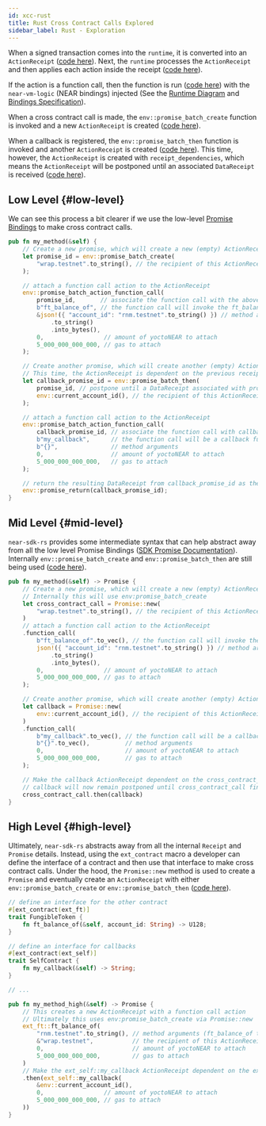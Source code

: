 ```yaml
---
id: xcc-rust
title: Rust Cross Contract Calls Explored
sidebar_label: Rust - Exploration
---
```


When a signed transaction comes into the `runtime`, it is converted into an `ActionReceipt` ([code here](https://github.com/near/nearcore/blob/2ca2684ad7cf400b5c617f62ac118aa105f16193/runtime/runtime/src/lib.rs#L1130)). Next, the `runtime` processes the `ActionReceipt` and then applies each action inside the receipt ([code here](https://github.com/near/nearcore/blob/2ca2684ad7cf400b5c617f62ac118aa105f16193/runtime/runtime/src/lib.rs#L500)).

If the action is a function call, then the function is run ([code here](https://github.com/near/nearcore/blob/2ca2684ad7cf400b5c617f62ac118aa105f16193/runtime/runtime/src/actions.rs#L136)) with the `near-vm-logic` (NEAR bindings) injected (See the [Runtime Diagram](https://nomicon.io/images/runtime_architecture.svg) and [Bindings Specification](https://nomicon.io/RuntimeSpec/Components/BindingsSpec/BindingsSpec.html)).

When a cross contract call is made, the `env::promise_batch_create` function is invoked and a new `ActionReceipt` is created ([code here](https://github.com/near/nearcore/blob/d336b3fc1b9dc2167aa2eb9a89e24e4a2a09e27d/runtime/near-vm-logic/src/logic.rs#L1205)).

When a callback is registered, the `env::promise_batch_then` function is invoked and another `ActionReceipt` is created ([code here](https://github.com/near/nearcore/blob/d336b3fc1b9dc2167aa2eb9a89e24e4a2a09e27d/runtime/near-vm-logic/src/logic.rs#L1263)). This time, however, the `ActionReceipt` is created with `receipt_dependencies`, which means the `ActionReceipt` will be postponed until an associated `DataReceipt` is received ([code here](https://github.com/near/nearcore/blob/2ca2684ad7cf400b5c617f62ac118aa105f16193/runtime/runtime/src/lib.rs#L840)).

## Low Level {#low-level}

We can see this process a bit clearer if we use the low-level [Promise Bindings](https://nomicon.io/RuntimeSpec/Components/BindingsSpec/PromisesAPI.html) to make cross contract calls.

```rust
pub fn my_method(&self) {
    // Create a new promise, which will create a new (empty) ActionReceipt
    let promise_id = env::promise_batch_create(
        "wrap.testnet".to_string(), // the recipient of this ActionReceipt (contract account id)
    );

    // attach a function call action to the ActionReceipt
    env::promise_batch_action_function_call(
        promise_id,       // associate the function call with the above Receipt via promise_id
        b"ft_balance_of", // the function call will invoke the ft_balance_of method on the wrap.testnet
        &json!({ "account_id": "rnm.testnet".to_string() }) // method arguments
            .to_string()
            .into_bytes(),
        0,                 // amount of yoctoNEAR to attach
        5_000_000_000_000, // gas to attach
    );

    // Create another promise, which will create another (empty) ActionReceipt.
    // This time, the ActionReceipt is dependent on the previous receipt
    let callback_promise_id = env::promise_batch_then(
        promise_id, // postpone until a DataReceipt associated with promise_id is received
        env::current_account_id(), // the recipient of this ActionReceipt (&self)
    );

    // attach a function call action to the ActionReceipt
    env::promise_batch_action_function_call(
        callback_promise_id, // associate the function call with callback_promise_id
        b"my_callback",      // the function call will be a callback function
        b"{}",               // method arguments
        0,                   // amount of yoctoNEAR to attach
        5_000_000_000_000,   // gas to attach
    );

    // return the resulting DataReceipt from callback_promise_id as the result of this function
    env::promise_return(callback_promise_id);
}
```

## Mid Level {#mid-level}

`near-sdk-rs` provides some intermediate syntax that can help abstract away from all the low level Promise Bindings ([SDK Promise Documentation](https://docs.rs/near-sdk/3.1.0/near_sdk/struct.Promise.html)). Internally `env::promise_batch_create` and `env::promise_batch_then` are still being used ([code here](https://github.com/near/near-sdk-rs/blob/0507deb84da77d83833a4db2563b76e8fe5d0b12/near-sdk/src/promise.rs#L112)).

```rust
pub fn my_method(&self) -> Promise {
    // Create a new promise, which will create a new (empty) ActionReceipt
    // Internally this will use env:promise_batch_create
    let cross_contract_call = Promise::new(
        "wrap.testnet".to_string(), // the recipient of this ActionReceipt (contract account id)
    )
    // attach a function call action to the ActionReceipt
    .function_call(
        b"ft_balance_of".to_vec(), // the function call will invoke the ft_balance_of method on the wrap.testnet
        json!({ "account_id": "rnm.testnet".to_string() }) // method arguments
            .to_string()
            .into_bytes(),
        0,                 // amount of yoctoNEAR to attach
        5_000_000_000_000, // gas to attach
    );

    // Create another promise, which will create another (empty) ActionReceipt.
    let callback = Promise::new(
        env::current_account_id(), // the recipient of this ActionReceipt (&self)
    )
    .function_call(
        b"my_callback".to_vec(), // the function call will be a callback function
        b"{}".to_vec(),          // method arguments
        0,                       // amount of yoctoNEAR to attach
        5_000_000_000_000,       // gas to attach
    );

    // Make the callback ActionReceipt dependent on the cross_contract_call ActionReceipt
    // callback will now remain postponed until cross_contract_call finishes
    cross_contract_call.then(callback)
}
```

## High Level {#high-level}

Ultimately, `near-sdk-rs` abstracts away from all the internal `Receipt` and `Promise` details. Instead, using the `ext_contract` macro a developer can define the interface of a contract and then use that interface to make cross contract calls. Under the hood, the `Promise::new` method is used to create a `Promise` and eventually create an `ActionReceipt` with either `env::promise_batch_create` or `env::promise_batch_then` ([code here](https://github.com/near/near-sdk-rs/blob/9d99077c6acfde68c06845f2a1eb2b5ed7983401/near-sdk-core/src/code_generator/trait_item_method_info.rs#L21)).

```rust
// define an interface for the other contract
#[ext_contract(ext_ft)]
trait FungibleToken {
    fn ft_balance_of(&self, account_id: String) -> U128;
}

// define an interface for callbacks
#[ext_contract(ext_self)]
trait SelfContract {
    fn my_callback(&self) -> String;
}

// ...

pub fn my_method_high(&self) -> Promise {
    // This creates a new ActionReceipt with a function call action
    // Ultimately this uses env:promise_batch_create via Promise::new
    ext_ft::ft_balance_of(
        "rnm.testnet".to_string(), // method arguments (ft_balance_of takes an account id)
        &"wrap.testnet",           // the recipient of this ActionReceipt (contract account id)
        0,                         // amount of yoctoNEAR to attach
        5_000_000_000_000,         // gas to attach
    )
    // Make the ext_self::my_callback ActionReceipt dependent on the ext_ft::ft_balance_of ActionReceipt
    .then(ext_self::my_callback(
        &env::current_account_id(),
        0,                 // amount of yoctoNEAR to attach
        5_000_000_000_000, // gas to attach
    ))
}
```
